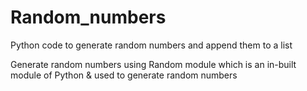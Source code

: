 # Random_numbers
Python code to generate random numbers and append them to a list 

Generate random numbers using Random module which is an in-built module of Python & used to generate random numbers
